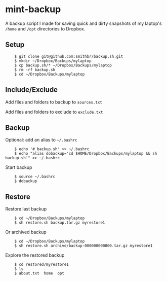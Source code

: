 # mint-backup

A backup script I made for saving quick and dirty snapshots of my laptop's `/home` and `/opt` directories to Dropbox.

## Setup

		$ git clone git@github.com:smithbr/backup.sh.git
		$ mkdir ~/Dropbox/Backups/mylaptop
		$ cp backup.sh/* ~/Dropbox/Backups/mylaptop
		$ rm -rf backup.sh
		$ cd ~/Dropbox/Backups/mylaptop

## Include/Exclude

Add files and folders to backup to `sources.txt`

Add files and folders to exclude to `exclude.txt`

## Backup

Optional: add an alias to `~/.bashrc`

		$ echo '# backup.sh' >> ~/.bashrc
		$ echo "alias dobackup='cd $HOME/Dropbox/Backups/mylaptop && sh backup.sh'" >> ~/.bashrc

Start backup

		$ source ~/.bashrc
		$ dobackup

## Restore

Restore last backup

		$ cd ~/Dropbox/Backups/mylaptop
		$ sh restore.sh backup.tar.gz myrestore1
		
Or archived backup

		$ cd ~/Dropbox/Backups/mylaptop
		$ sh restore.sh archive/backup-000000000000.tar.gz myrestore1

Explore the restored backup

		$ cd restored/myrestore1
		$ ls
		$ about.txt  home  opt
